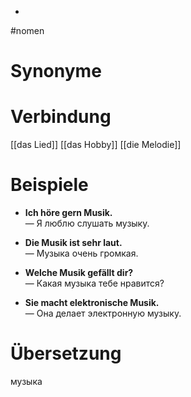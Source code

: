 -
#nomen
# Synonyme

# Verbindung 
[[das Lied]]
[[das Hobby]]
[[die Melodie]]
# Beispiele
- **Ich höre gern Musik.**  
    — Я люблю слушать музыку.
    
- **Die Musik ist sehr laut.**  
    — Музыка очень громкая.
    
- **Welche Musik gefällt dir?**  
    — Какая музыка тебе нравится?
    
- **Sie macht elektronische Musik.**  
    — Она делает электронную музыку.
# Übersetzung
музыка